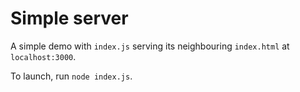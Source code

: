 # Simple server

A simple demo with `index.js` serving its neighbouring `index.html` at `localhost:3000`.

To launch, run `node index.js`.

